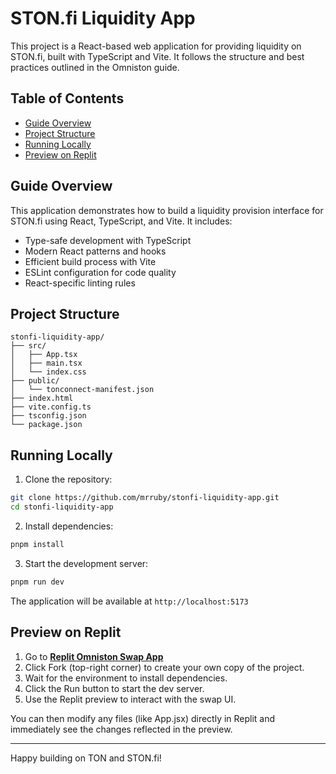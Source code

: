 # STON.fi Liquidity App

This project is a React-based web application for providing liquidity on STON.fi, built with TypeScript and Vite. It follows the structure and best practices outlined in the Omniston guide.

## Table of Contents

- [Guide Overview](#guide-overview)
- [Project Structure](#project-structure)
- [Running Locally](#running-locally)
- [Preview on Replit](#preview-on-replit)

## Guide Overview

This application demonstrates how to build a liquidity provision interface for STON.fi using React, TypeScript, and Vite. It includes:

- Type-safe development with TypeScript
- Modern React patterns and hooks
- Efficient build process with Vite
- ESLint configuration for code quality
- React-specific linting rules

## Project Structure

```
stonfi-liquidity-app/
├── src/
│   ├── App.tsx
│   ├── main.tsx
│   └── index.css
├── public/
│   └── tonconnect-manifest.json
├── index.html
├── vite.config.ts
├── tsconfig.json
└── package.json
```

## Running Locally

1. Clone the repository:
```bash
git clone https://github.com/mrruby/stonfi-liquidity-app.git
cd stonfi-liquidity-app
```

2. Install dependencies:
```bash
pnpm install
```

3. Start the development server:
```bash
pnpm run dev
```

The application will be available at `http://localhost:5173`

## Preview on Replit


1. Go to **[Replit Omniston Swap App](https://replit.com/@stonfi/omniston-swap-app?embed=true)**
2. Click Fork (top-right corner) to create your own copy of the project.
3. Wait for the environment to install dependencies.
4. Click the Run button to start the dev server.
5. Use the Replit preview to interact with the swap UI.

You can then modify any files (like App.jsx) directly in Replit and immediately see the changes reflected in the preview.

---

Happy building on TON and STON.fi!